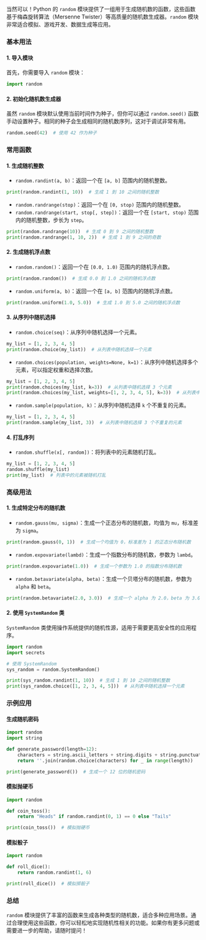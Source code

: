 当然可以！Python 的 `random` 模块提供了一组用于生成随机数的函数，这些函数基于梅森旋转算法（Mersenne Twister）等高质量的随机数生成器。`random` 模块非常适合模拟、游戏开发、数据生成等应用。

### 基本用法

#### 1. 导入模块

首先，你需要导入 `random` 模块：

```python
import random
```

#### 2. 初始化随机数生成器

虽然 `random` 模块默认使用当前时间作为种子，但你可以通过 `random.seed()` 函数手动设置种子。相同的种子会生成相同的随机数序列，这对于调试非常有用。

```python
random.seed(42)  # 使用 42 作为种子
```

### 常用函数

#### 1. 生成随机整数

- `random.randint(a, b)`：返回一个在 `[a, b]` 范围内的随机整数。

```python
print(random.randint(1, 10))  # 生成 1 到 10 之间的随机整数
```

- `random.randrange(stop)`：返回一个在 `[0, stop)` 范围内的随机整数。
- `random.randrange(start, stop[, step])`：返回一个在 `[start, stop)` 范围内的随机整数，步长为 `step`。

```python
print(random.randrange(10))  # 生成 0 到 9 之间的随机整数
print(random.randrange(1, 10, 2))  # 生成 1 到 9 之间的奇数
```

#### 2. 生成随机浮点数

- `random.random()`：返回一个在 `[0.0, 1.0)` 范围内的随机浮点数。

```python
print(random.random())  # 生成 0.0 到 1.0 之间的随机浮点数
```

- `random.uniform(a, b)`：返回一个在 `[a, b]` 范围内的随机浮点数。

```python
print(random.uniform(1.0, 5.0))  # 生成 1.0 到 5.0 之间的随机浮点数
```

#### 3. 从序列中随机选择

- `random.choice(seq)`：从序列中随机选择一个元素。

```python
my_list = [1, 2, 3, 4, 5]
print(random.choice(my_list))  # 从列表中随机选择一个元素
```

- `random.choices(population, weights=None, k=1)`：从序列中随机选择多个元素，可以指定权重和选择次数。

```python
my_list = [1, 2, 3, 4, 5]
print(random.choices(my_list, k=3))  # 从列表中随机选择 3 个元素
print(random.choices(my_list, weights=[1, 2, 3, 4, 5], k=3))  # 从列表中按权重选择 3 个元素
```

- `random.sample(population, k)`：从序列中随机选择 `k` 个不重复的元素。

```python
my_list = [1, 2, 3, 4, 5]
print(random.sample(my_list, 3))  # 从列表中随机选择 3 个不重复的元素
```

#### 4. 打乱序列

- `random.shuffle(x[, random])`：将列表中的元素随机打乱。

```python
my_list = [1, 2, 3, 4, 5]
random.shuffle(my_list)
print(my_list)  # 列表中的元素被随机打乱
```

### 高级用法

#### 1. 生成特定分布的随机数

- `random.gauss(mu, sigma)`：生成一个正态分布的随机数，均值为 `mu`，标准差为 `sigma`。

```python
print(random.gauss(0, 1))  # 生成一个均值为 0，标准差为 1 的正态分布随机数
```

- `random.expovariate(lambd)`：生成一个指数分布的随机数，参数为 `lambd`。

```python
print(random.expovariate(1.0))  # 生成一个参数为 1.0 的指数分布随机数
```

- `random.betavariate(alpha, beta)`：生成一个贝塔分布的随机数，参数为 `alpha` 和 `beta`。

```python
print(random.betavariate(2.0, 3.0))  # 生成一个 alpha 为 2.0，beta 为 3.0 的贝塔分布随机数
```

#### 2. 使用 `SystemRandom` 类

`SystemRandom` 类使用操作系统提供的随机性源，适用于需要更高安全性的应用程序。

```python
import random
import secrets

# 使用 SystemRandom
sys_random = random.SystemRandom()

print(sys_random.randint(1, 10))  # 生成 1 到 10 之间的随机整数
print(sys_random.choice([1, 2, 3, 4, 5]))  # 从列表中随机选择一个元素
```

### 示例应用

#### 生成随机密码

```python
import random
import string

def generate_password(length=12):
    characters = string.ascii_letters + string.digits + string.punctuation
    return ''.join(random.choice(characters) for _ in range(length))

print(generate_password())  # 生成一个 12 位的随机密码
```

#### 模拟抛硬币

```python
import random

def coin_toss():
    return "Heads" if random.randint(0, 1) == 0 else "Tails"

print(coin_toss())  # 模拟抛硬币
```

#### 模拟骰子

```python
import random

def roll_dice():
    return random.randint(1, 6)

print(roll_dice())  # 模拟掷骰子
```

### 总结

`random` 模块提供了丰富的函数来生成各种类型的随机数，适合多种应用场景。通过合理使用这些函数，你可以轻松地实现随机性相关的功能。如果你有更多问题或需要进一步的帮助，请随时提问！